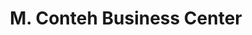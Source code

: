 ---
title: "M. Conteh Business Center"
url: /gbarnga/m-conteh-business-center/
shop: electronics
---